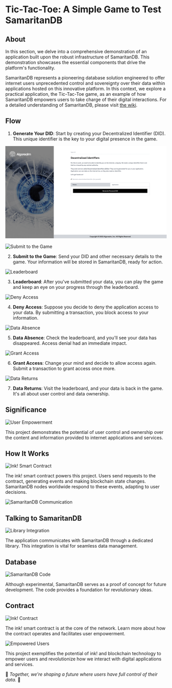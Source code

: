 # Tic-Tac-Toe: A Simple Game to Test SamaritanDB

## About

In this section, we delve into a comprehensive demonstration of an application built upon the robust infrastructure of SamaritanDB. This demonstration showcases the essential components that drive the platform's functionality.

SamaritanDB represents a pioneering database solution engineered to offer internet users unprecedented control and sovereignty over their data within applications hosted on this innovative platform. In this context, we explore a practical application, the Tic-Tac-Toe game, as an example of how SamaritanDB empowers users to take charge of their digital interactions.
For a detailed understanding of SamaritanDB, please visit [the wiki](https://algorealm.gitbook.io/samaritandb).

## Flow

1. **Generate Your DID**: Start by creating your Decentralized Identifier (DID). This unique identifier is the key to your digital presence in the game.

![Generate Your DID](https://github.com/thewoodfish/Tic-Tac-Toe/blob/main/public/img/screenshot-1.png)

![Submit to the Game](submit-to-game-image.png)

2. **Submit to the Game**: Send your DID and other necessary details to the game. Your information will be stored in SamaritanDB, ready for action.

![Leaderboard](leaderboard-image.png)

3. **Leaderboard**: After you've submitted your data, you can play the game and keep an eye on your progress through the leaderboard.

![Deny Access](deny-access-image.png)

4. **Deny Access**: Suppose you decide to deny the application access to your data. By submitting a transaction, you block access to your information.

![Data Absence](data-absence-image.png)

5. **Data Absence**: Check the leaderboard, and you'll see your data has disappeared. Access denial had an immediate impact.

![Grant Access](grant-access-image.png)

6. **Grant Access**: Change your mind and decide to allow access again. Submit a transaction to grant access once more.

![Data Returns](data-returns-image.png)

7. **Data Returns**: Visit the leaderboard, and your data is back in the game. It's all about user control and data ownership.

## Significance

![User Empowerment](user-empowerment-image.png)

This project demonstrates the potential of user control and ownership over the content and information provided to internet applications and services.

## How It Works

![Ink! Smart Contract](ink-contract-image.png)

The ink! smart contract powers this project. Users send requests to the contract, generating events and making blockchain state changes. SamaritanDB nodes worldwide respond to these events, adapting to user decisions.

![SamaritanDB Communication](communication-image.png)

## Talking to SamaritanDB

![Library Integration](library-integration-image.png)

The application communicates with SamaritanDB through a dedicated library. This integration is vital for seamless data management.

## Database

![SamaritanDB Code](samaritandb-code-image.png)

Although experimental, SamaritanDB serves as a proof of concept for future development. The code provides a foundation for revolutionary ideas.

## Contract

![Ink! Contract](ink-contract-image.png)

The ink! smart contract is at the core of the network. Learn more about how the contract operates and facilitates user empowerment.

![Empowered Users](empowered-users-image.png)

This project exemplifies the potential of ink! and blockchain technology to empower users and revolutionize how we interact with digital applications and services.

🚀 *Together, we're shaping a future where users have full control of their data.* 🚀
